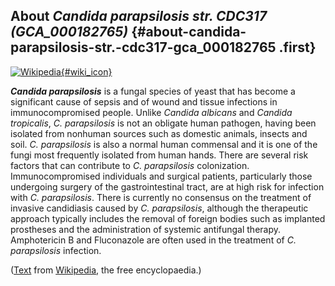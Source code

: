 About *Candida parapsilosis str. CDC317 (GCA\_000182765)* {#about-candida-parapsilosis-str.-cdc317-gca_000182765 .first}
---------------------------------------------------------

[![Wikipedia](/img/wikipedia_logo_v2_en.png){#wiki_icon}](http://en.wikipedia.org/wiki/Candida_parapsilosis)

***Candida parapsilosis*** is a fungal species of yeast that has become
a significant cause of sepsis and of wound and tissue infections in
immunocompromised people. Unlike *Candida albicans* and *Candida
tropicalis*, *C. parapsilosis* is not an obligate human pathogen, having
been isolated from nonhuman sources such as domestic animals, insects
and soil. *C. parapsilosis* is also a normal human commensal and it is
one of the fungi most frequently isolated from human hands. There are
several risk factors that can contribute to *C. parapsilosis*
colonization. Immunocompromised individuals and surgical patients,
particularly those undergoing surgery of the gastrointestinal tract, are
at high risk for infection with *C. parapsilosis*. There is currently no
consensus on the treatment of invasive candidiasis caused by *C.
parapsilosis*, although the therapeutic approach typically includes the
removal of foreign bodies such as implanted prostheses and the
administration of systemic antifungal therapy. Amphotericin B and
Fluconazole are often used in the treatment of *C. parapsilosis*
infection.

([Text](http://en.wikipedia.org/wiki/Candida_parapsilosis) from
[Wikipedia](http://en.wikipedia.org/), the free encyclopaedia.)
